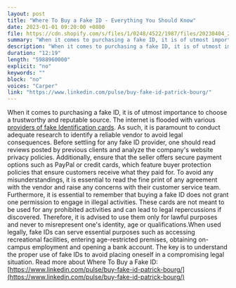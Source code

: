 ```yaml
---
layout: post
title: "Where To Buy a Fake ID - Everything You Should Know"
date: 2023-01-01 09:20:00 +0800
file: https://cdn.shopify.com/s/files/1/0248/4522/1987/files/20230404_2.mp3?v=1680569733
summary: "When it comes to purchasing a fake ID, it is of utmost importance to choose a trustworthy and reputable source. The internet is flooded with various providers of fake Identification cards. As such, it is paramount to conduct adequate research to identify a reliable vendor to avoid legal consequences. Before settling for any fake ID provider, one should read reviews posted by previous clients and analyze the company's website privacy policies. Additionally, ensure that the seller offers secure payment options such as PayPal or credit cards, which feature buyer protection policies that ensure customers receive what they paid for. To avoid any misunderstandings, it is essential to read the fine print of any agreement with the vendor and raise any concerns with their customer service team. Furthermore, it is essential to remember that buying a fake ID does not grant one permission to engage in illegal activities. These cards are not meant to be used for any prohibited activities and can lead to legal repercussions if discovered. Therefore, it is advised to use them only for lawful purposes and never to misrepresent one's identity, age or qualifications.When used legally, fake IDs can serve essential purposes such as accessing recreational facilities, entering age-restricted premises, obtaining on-campus employment and opening a bank account. The key is to understand the proper use of fake IDs to avoid placing oneself in a compromising legal situation."
description: "When it comes to purchasing a fake ID, it is of utmost importance to choose a trustworthy and reputable source. The internet is flooded with various <a href='https://www.linkedin.com/pulse/buy-fake-id-patrick-bourg/'>providers of fake Identification cards</a>. As such, it is paramount to conduct adequate research to identify a reliable vendor to avoid legal consequences. Before settling for any fake ID provider, one should read reviews posted by previous clients and analyze the company's website privacy policies. Additionally, ensure that the seller offers secure payment options such as PayPal or credit cards, which feature buyer protection policies that ensure customers receive what they paid for. To avoid any misunderstandings, it is essential to read the fine print of any agreement with the vendor and raise any concerns with their customer service team. Furthermore, it is essential to remember that buying a fake ID does not grant one permission to engage in illegal activities. These cards are not meant to be used for any prohibited activities and can lead to legal repercussions if discovered. Therefore, it is advised to use them only for lawful purposes and never to misrepresent one's identity, age or qualifications.When used legally, fake IDs can serve essential purposes such as accessing recreational facilities, entering age-restricted premises, obtaining on-campus employment and opening a bank account. The key is to understand the proper use of fake IDs to avoid placing oneself in a compromising legal situation. Read more about Where To Buy a Fake ID:<a href='https://www.linkedin.com/pulse/buy-fake-id-patrick-bourg/'>https://www.linkedin.com/pulse/buy-fake-id-patrick-bourg/</a> "
duration: "12:19"
length: "5988960000"
explicit: "no"
keywords: ""
block: "no"
voices: "Carper"
link: "https://www.linkedin.com/pulse/buy-fake-id-patrick-bourg/"
---
```


When it comes to purchasing a fake ID, it is of utmost importance to choose a trustworthy and reputable source. The internet is flooded with various [providers of fake Identification cards](https://www.linkedin.com/pulse/buy-fake-id-patrick-bourg/). As such, it is paramount to conduct adequate research to identify a reliable vendor to avoid legal consequences. Before settling for any fake ID provider, one should read reviews posted by previous clients and analyze the company's website privacy policies. Additionally, ensure that the seller offers secure payment options such as PayPal or credit cards, which feature buyer protection policies that ensure customers receive what they paid for. To avoid any misunderstandings, it is essential to read the fine print of any agreement with the vendor and raise any concerns with their customer service team. Furthermore, it is essential to remember that buying a fake ID does not grant one permission to engage in illegal activities. These cards are not meant to be used for any prohibited activities and can lead to legal repercussions if discovered. Therefore, it is advised to use them only for lawful purposes and never to misrepresent one's identity, age or qualifications.When used legally, fake IDs can serve essential purposes such as accessing recreational facilities, entering age-restricted premises, obtaining on-campus employment and opening a bank account. The key is to understand the proper use of fake IDs to avoid placing oneself in a compromising legal situation. Read more about Where To Buy a Fake ID:[https://www.linkedin.com/pulse/buy-fake-id-patrick-bourg/](https://www.linkedin.com/pulse/buy-fake-id-patrick-bourg/)
